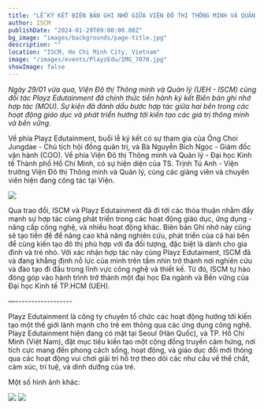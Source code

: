 ```yaml
---
title: "LỄ KÝ KẾT BIÊN BẢN GHI NHỚ GIỮA VIỆN ĐÔ THỊ THÔNG MINH VÀ QUẢN LÝ (UEH-ISCM) VÀ PLAYZ EDUTAINMENT"
author: ISCM
publishDate: "2024-01-29T09:00:00.00Z"
bg_image: "images/backgrounds/page-title.jpg"
description: ""
location: "ISCM, Ho Chi Minh City, Vietnam"
image: "/images/events/PlayzEdu/IMG_7070.jpg"
showImage: false
---
```

_Ngày 29/01 vừa qua, Viện Đô thị Thông minh và Quản lý (UEH - ISCM) cùng đối tác Playz Edutainment đã chính thức tiến hành ký kết Biên bản ghi nhớ hợp tác (MOU). Sự kiện đã đánh dấu bước hợp tác giữa hai bên trong các hoạt động giáo dục và phát triển hướng tới kiến tạo các giá trị thông minh và bền vững._

Về phía Playz Edutainment, buổi lễ ký kết có sự tham gia của Ông  Choi Jungdae - Chủ tịch hội đồng quản trị, và Bà Nguyễn Bích Ngọc - Giám đốc vận hành (COO). Về phía Viện Đô thị Thông minh và Quản lý - Đại học Kinh tế Thành phố Hồ Chí Minh, có sự hiện diện của TS. Trịnh Tú Anh - Viện trưởng Viện Đô thị Thông minh và Quản lý, cùng các giảng viên và chuyên viên hiện đang công tác tại Viện.

![](/images/events/PlayzEdu/IMG_7070.jpg)

Qua trao đổi, ISCM và Playz Edutainment đã đi tới các thỏa thuận nhằm đẩy mạnh sự hợp tác cùng phát triển trong các hoạt động giáo dục, ứng dụng - nâng cấp công nghệ, và nhiều hoạt động khác. Biên bản Ghi nhớ này cũng sẽ tạo tiền đề để nâng cao khả năng nghiên cứu, phát triển của cả hai bên để cùng kiến tạo đô thị phù hợp với đa đối tượng, đặc biệt là dành cho gia đình và trẻ nhỏ. 
Với xác nhận hợp tác này cùng Playz Edutaiment, ISCM đã và đang khẳng định nỗ lực của mình trên tầm nhìn trở thành nơi nghiên cứu và đào tạo đi đầu trong lĩnh vực công nghệ và thiết kế. Từ đó, ISCM tự hào đóng góp vào hành trình trở thành một đại học Đa ngành và Bền vững của Đại học Kinh tế TP.HCM (UEH). 

—------------------

Playz Edutainment là công ty chuyên tổ chức các hoạt động hướng tới kiến tạo một thế giới lành mạnh cho trẻ em thông qua các ứng dụng công nghệ. Playz Edutainment hiện đang có mặt tại Seoul (Hàn Quốc), và TP. Hồ Chí Minh (Việt Nam), đặt mục tiêu kiến tạo một cộng đồng truyền cảm hứng, nơi tích cực mang đến phong cách sống, hoạt động, và giáo dục đổi mới thông qua các hoạt động vui chơi giải trí hỗ trợ theo dõi các như cầu về thể chất, cảm xúc, trí tuệ, và dinh dưỡng của trẻ. 

Một số hình ảnh khác:

![](/images/events/PlayzEdu/IMG_7049.jpg)
![](/images/events/PlayzEdu/IMG_7040.jpg)